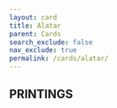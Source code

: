 ```yaml
---
layout: card
title: Alatar
parent: Cards
search_exclude: false
nav_exclude: true
permalink: /cards/alatar/
---
```


## PRINTINGS

